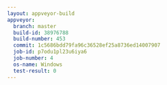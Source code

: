 ```yaml
---
layout: appveyor-build
appveyor:
  branch: master
  build-id: 38976788
  build-number: 453
  commit: 1c5686bdd79fa96c36528ef25a8736ed14007907
  job-id: p7odu1pl23u6iya6
  job-number: 4
  os-name: Windows
  test-result: 0
---
```

